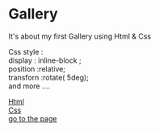# Gallery
 It's about my first Gallery using Html & Css

Css style :\
display : inline-block ;\
position :relative;\
transforn :rotate( 5deg); \
and more ....

[Html](https://github.com/hamzadarej/Gallery/blob/master/index.html)\
[Css](https://github.com/hamzadarej/Gallery/blob/master/style.css)\
[go to the page](https://hamzadarej.github.io/Gallery/)
